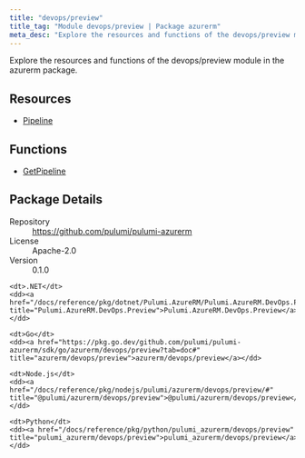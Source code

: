```yaml
---
title: "devops/preview"
title_tag: "Module devops/preview | Package azurerm"
meta_desc: "Explore the resources and functions of the devops/preview module in the azurerm package."
---
```


<!-- WARNING: this file was generated by Pulumi Docs Generator. -->
<!-- Do not edit by hand unless you're certain you know what you are doing! -->

Explore the resources and functions of the devops/preview module in the azurerm package.

<h2 id="resources">Resources</h2>
<ul class="api">
    <li><a href="pipeline" title="Pipeline"><span class="symbol resource"></span>Pipeline</a></li>
</ul>

<h2 id="functions">Functions</h2>
<ul class="api">
    <li><a href="getpipeline" title="GetPipeline"><span class="symbol function"></span>GetPipeline</a></li>
</ul>

<h2 id="package-details">Package Details</h2>
<dl class="package-details">
	<dt>Repository</dt>
	<dd><a href="https://github.com/pulumi/pulumi-azurerm">https://github.com/pulumi/pulumi-azurerm</a></dd>
	<dt>License</dt>
	<dd>Apache-2.0</dd>
	<dt>Version</dt>
	<dd>0.1.0</dd>
</dl>



<dl class="tabular">

    <dt>.NET</dt>
    <dd><a href="/docs/reference/pkg/dotnet/Pulumi.AzureRM/Pulumi.AzureRM.DevOps.Preview.html" title="Pulumi.AzureRM.DevOps.Preview">Pulumi.AzureRM.DevOps.Preview</a></dd>

    <dt>Go</dt>
    <dd><a href="https://pkg.go.dev/github.com/pulumi/pulumi-azurerm/sdk/go/azurerm/devops/preview?tab=doc#" title="azurerm/devops/preview">azurerm/devops/preview</a></dd>

    <dt>Node.js</dt>
    <dd><a href="/docs/reference/pkg/nodejs/pulumi/azurerm/devops/preview/#" title="@pulumi/azurerm/devops/preview">@pulumi/azurerm/devops/preview</a></dd>

    <dt>Python</dt>
    <dd><a href="/docs/reference/pkg/python/pulumi_azurerm/devops/preview" title="pulumi_azurerm/devops/preview">pulumi_azurerm/devops/preview</a></dd>

</dl>

